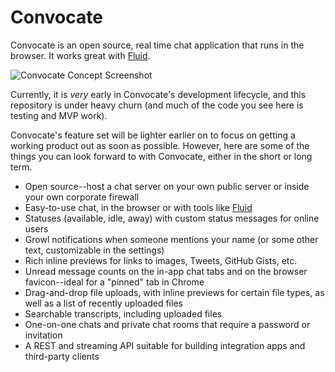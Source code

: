 Convocate
=========

Convocate is an open source, real time chat application that runs in the browser. It works great with [Fluid](http://fluidapp.com/).

![Convocate Concept Screenshot](https://raw.github.com/BinaryMuse/convocate/master/preview.png)

Currently, it is *very* early in Convocate's development lifecycle, and this repository is under heavy churn (and much of the code you see here is testing and MVP work).

Convocate's feature set will be lighter earlier on to focus on getting a working product out as soon as possible. However, here are some of the things you can look forward to with Convocate, either in the short or long term.

  * Open source--host a chat server on your own public server or inside your own corporate firewall
  * Easy-to-use chat, in the browser or with tools like [Fluid](http://fluidapp.com/)
  * Statuses (available, idle, away) with custom status messages for online users
  * Growl notifications when someone mentions your name (or some other text, customizable in the settings)
  * Rich inline previews for links to images, Tweets, GitHub Gists, etc.
  * Unread message counts on the in-app chat tabs and on the browser favicon--ideal for a "pinned" tab in Chrome
  * Drag-and-drop file uploads, with inline previews for certain file types, as well as a list of recently uploaded files
  * Searchable transcripts, including uploaded files
  * One-on-one chats and private chat rooms that require a password or invitation
  * A REST and streaming API suitable for building integration apps and third-party clients
